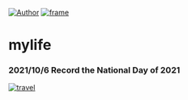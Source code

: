 [![Author](https://img.shields.io/badge/Author-ChuanyangChen-red.svg "Author")](https://github.com/Ulrich2003 "Author")
[![frame](https://img.shields.io/badge/frame-markdown-green.svg "frame")](https://cn.vuejs.org/ "frame")

# mylife

### 2021/10/6 Record the National Day of 2021
[![travel](https://img.shields.io/badge/platform-ClickToEnter-blue.svg "travel")](https://github.com/Ulrich2003/mylife/blob/main/Record%20the%20National%20Day%20of%202021.md "travel")

